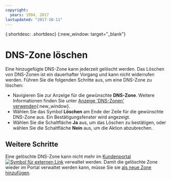 ```yaml
---
copyright:
  years: 1994, 2017
lastupdated: "2017-10-11"
---
```


{:shortdesc: .shortdesc}
{:new_window: target="_blank"}

# DNS-Zone löschen

Eine hinzugefügte DNS-Zone kann jederzeit gelöscht werden. Das Löschen von DNS-Zonen ist ein dauerhafter Vorgang und kann nicht widerrufen werden. Führen Sie die folgenden Schritte aus, um eine DNS-Zone zu löschen:

* Navigieren Sie zur Anzeige für die gewünschte **DNS-Zone**. Weitere Informationen finden Sie unter [Anzeige 'DNS-Zonen' verwenden](use-dns-zones-screen.html){:new_window}.
* Wählen Sie das Symbol **Löschen** am Ende der Zeile für die gewünschte DNS-Zone aus. Ein Bestätigungsfenster wird angezeigt.
* Wählen Sie die Schaltfläche **Ja** aus, um das Löschen zu bestätigen, oder wählen Sie die Schaltfläche **Nein** aus, um die Aktion abzubrechen.

## Weitere Schritte

Eine gelöschte DNS-Zone kann nicht mehr im [Kundenportal ![Symbol für externen Link](../../icons/launch-glyph.svg "Symbol für externen Link")](https://control.softlayer.com/) verwaltet werden. Damit die gelöschte Zone wieder im Portal verwaltet werden kann, müsse Sie sie [als neue Zone hinzufügen](add-dns-zone.html).
